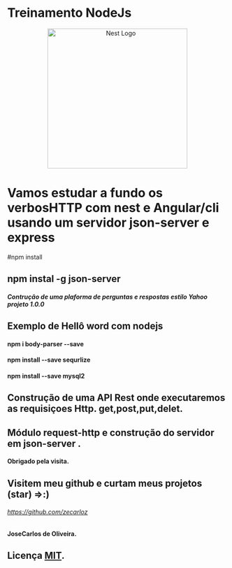 # Treinamento NodeJs
<p align="center">
  <a href="http://nestjs.com/" target="blank"><img src="https://nestjs.com/img/logo_text.svg" width="320" alt="Nest Logo" /></a>
</p>

[circleci-image]: https://img.shields.io/circleci/build/github/nestjs/nest/master?token=abc123def456
[circleci-url]: https://circleci.com/gh/nestjs/nest
# Vamos estudar a fundo os verbosHTTP com nest e Angular/cli usando um servidor json-server e express
#npm install 
## npm instal -g json-server

##### Contrução de uma plaforma de perguntas e respostas estilo Yahoo projeto 1.0.0

## Exemplo de Hellô word com nodejs
#### npm i body-parser --save
#### npm install --save sequrlize
#### npm install --save mysql2



## Construção de uma API Rest onde executaremos as requisiçoes Http. get,post,put,delet.
## Módulo request-http e construção do servidor em json-server .
#### Obrigado pela visita.
## Visitem meu github e curtam meus projetos (star) =>:)
###### https://github.com/zecarloz
#### JoseCarlos de Oliveira.

## Licença [MIT](https://choosealicense.com/licenses/mit/).

